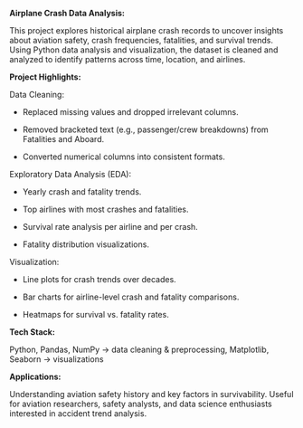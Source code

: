 **Airplane Crash Data Analysis:**

This project explores historical airplane crash records to uncover insights about aviation safety, crash frequencies, fatalities, and survival trends. Using Python data analysis and visualization, the dataset is cleaned and analyzed to identify patterns across time, location, and airlines.

**Project Highlights:**

Data Cleaning:

  - Replaced missing values and dropped irrelevant columns.

  - Removed bracketed text (e.g., passenger/crew breakdowns) from Fatalities and Aboard.

  - Converted numerical columns into consistent formats.

Exploratory Data Analysis (EDA):

  - Yearly crash and fatality trends.
  
  - Top airlines with most crashes and fatalities.
  
  - Survival rate analysis per airline and per crash.
  
  - Fatality distribution visualizations.

Visualization:

  - Line plots for crash trends over decades.
  
  - Bar charts for airline-level crash and fatality comparisons.
  
  - Heatmaps for survival vs. fatality rates.

**Tech Stack:**

Python,
Pandas, NumPy → data cleaning & preprocessing,
Matplotlib, Seaborn → visualizations

**Applications:**

Understanding aviation safety history and key factors in survivability.
Useful for aviation researchers, safety analysts, and data science enthusiasts interested in accident trend analysis.
